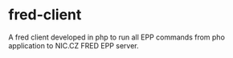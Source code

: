 # fred-client
A fred client developed in php to run all EPP commands from pho application to NIC.CZ FRED EPP server. 
